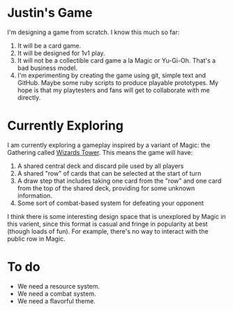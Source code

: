 # Justin's Game

I'm designing a game from scratch. I know this much so far:

1. It will be a card game.
2. It will be designed for 1v1 play.
3. It will not be a collectible card game a la Magic or Yu-Gi-Oh. That's a bad business model.
4. I'm experimenting by creating the game using git, simple text and GitHub. Maybe some ruby scripts to produce playable prototypes. My hope is that my playtesters and fans will get to collaborate with me directly.

# Currently Exploring

I am currently exploring a gameplay inspired by a variant of Magic: the Gathering called [Wizards Tower](http://www.wizards.com/magic/magazine/article.aspx?x=mtg/daily/feature/257b). This means the game will have:

1. A shared central deck and discard pile used by all players
2. A shared "row" of cards that can be selected at the start of turn
3. A draw step that includes taking one card from the "row" and one card from the top of the shared deck, providing for some unknown information.
4. Some sort of combat-based system for defeating your opponent

I think there is some interesting design space that is unexplored by Magic in this varient, since this format is casual and fringe in popularity at best (though loads of fun). For example, there's no way to interact with the public row in Magic.

# To do

- We need a resource system.
- We need a combat system.
- We need a flavorful theme.